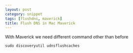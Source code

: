 ```yaml
---
layout: post
category: snippet
tags: [flushdns, maverick]
title: Flush DNS in Mac Maverick
---
```


<p>With Maverick we need different command other than before</p>

<p>
	<code>sudo discoveryutil udnsflushcaches</code>	
</p>